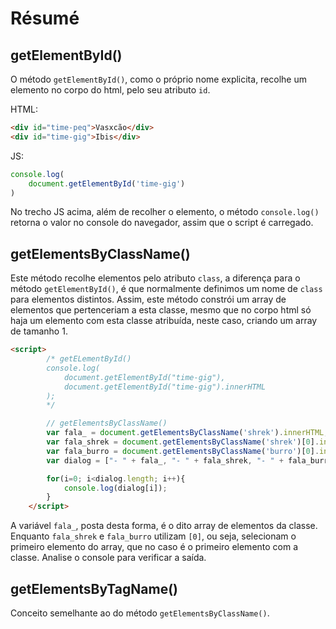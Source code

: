 # Résumé

## getElementById()

O método `getElementById()`, como o próprio nome explicita, recolhe um elemento no corpo do html, pelo seu atributo `id`.

HTML:

``` html
<div id="time-peq">Vasxcão</div>
<div id="time-gig">Ibis</div>
```

JS:

``` js
console.log(
    document.getElementById('time-gig')
)
```

No trecho JS acima, além de recolher o elemento, o método `console.log()` retorna o valor no console do navegador, assim que o script é carregado.

## getElementsByClassName()

Este método recolhe elementos pelo atributo `class`, a diferença para o método `getElementById()`, é que normalmente definimos um nome de `class` para elementos distintos. Assim, este método constrói um array de elementos que pertenceriam a esta classe, mesmo que no corpo html só haja um elemento com esta classe atribuída, neste caso, criando um array de tamanho 1.

```html
<script>
        /* getELementById()
        console.log(
            document.getElementById("time-gig"),
            document.getElementById("time-gig").innerHTML
        );
        */

        // getElementsByClassName()
        var fala_ = document.getElementsByClassName('shrek').innerHTML;
        var fala_shrek = document.getElementsByClassName('shrek')[0].innerHTML;
        var fala_burro = document.getElementsByClassName('burro')[0].innerHTML;
        var dialog = ["- " + fala_, "- " + fala_shrek, "- " + fala_burro];

        for(i=0; i<dialog.length; i++){
            console.log(dialog[i]);
        }
    </script>
```

A variável `fala_`, posta desta forma, é o dito array de elementos da classe. Enquanto `fala_shrek` e `fala_burro` utilizam `[0]`, ou seja, selecionam o primeiro elemento do array, que no caso é o primeiro elemento com a classe. Analise o console para verificar a saída.

## getElementsByTagName()

Conceito semelhante ao do método `getElementsByClassName()`.